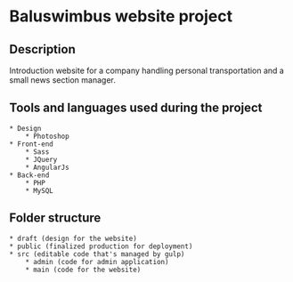 # Baluswimbus website project

## Description

Introduction website for a company handling personal transportation and a small news section manager.

## Tools and languages used during the project

	* Design
		* Photoshop
	* Front-end
		* Sass
		* JQuery
		* AngularJs
	* Back-end
		* PHP
		* MySQL

## Folder structure

	* draft (design for the website)
	* public (finalized production for deployment)
	* src (editable code that's managed by gulp)
		* admin (code for admin application)
		* main (code for the website)